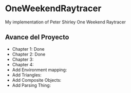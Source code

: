 # OneWeekendRaytracer
My implementation of Peter Shirley One Weekend Raytracer

## Avance del Proyecto

* Chapter 1: Done
* Chapter 2: Done
* Chapter 3: 
* Chapter 4: 
* Add Environment mapping: 
* Add Triangles:
* Add Composite Objects: 
* Add Parsing Thing:

